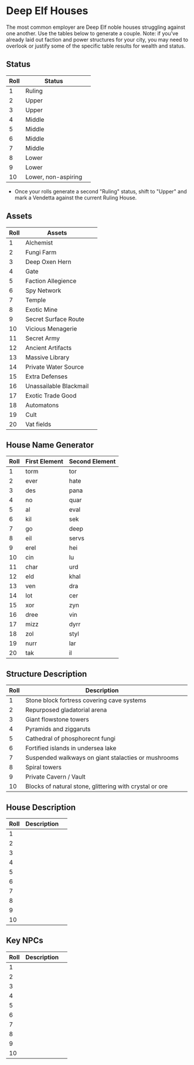 # Deep Elf Houses

The most common employer are Deep Elf noble houses struggling against one another.  Use the tables below to generate a couple.  Note: if you've already laid out faction and power structures for your city, you may need to overlook or justify some of the specific table results for wealth and status.

## Status

| Roll | Status                 |       |
|------|------------------------|-------|
| 1    | Ruling                 |       |
| 2    | Upper                  |       |
| 3    | Upper                  |       |
| 4    | Middle                 |       |
| 5    | Middle                 |       |
| 6    | Middle                 |       |
| 7    | Middle                 |       |
| 8    | Lower                  |       |
| 9    | Lower                  |       |
| 10   | Lower, non-aspiring    |       |

* Once your rolls generate a second "Ruling" status, shift to "Upper" and mark a Vendetta against the current Ruling House.


## Assets

| Roll | Assets                 |       |
|------|------------------------|-------|
| 1    | Alchemist              | 
| 2    | Fungi Farm             |
| 3    | Deep Oxen Hern         |
| 4    | Gate                   |
| 5    | Faction Allegience     |
| 6    | Spy Network            |
| 7    | Temple                 |
| 8    | Exotic Mine            |
| 9    | Secret Surface Route   |
| 10   | Vicious Menagerie      |
| 11   | Secret Army            |
| 12   | Ancient Artifacts      |
| 13   | Massive Library        |
| 14   | Private Water Source   |
| 15   | Extra Defenses         |
| 16   | Unassailable Blackmail |
| 17   | Exotic Trade Good      |
| 18   | Automatons             |
| 19   | Cult                   |
| 20   | Vat fields             |


## House Name Generator

| Roll | First Element | Second Element       |
|------|---------------|----------------------|
| 1    | torm        | tor
| 2    | ever        | hate
| 3    | des         | pana
| 4    | no          | quar
| 5    | al          | eval
| 6    | kil         | sek
| 7    | go          | deep
| 8    | eil         | servs
| 9    | erel        | hei
| 10   | cin         | lu
| 11   | char        | urd
| 12   | eld         | khal
| 13   | ven         | dra
| 14   | lot         | cer
| 15   | xor         | zyn
| 16   | dree        | vin 
| 17   | mizz        | dyrr 
| 18   | zol         | styl
| 19   | nurr        | lar
| 20   | tak         | il



## Structure Description

| Roll | Description                                            |       |
|------|--------------------------------------------------------|-------|
| 1    | Stone block fortress covering cave systems             | 
| 2    | Repurposed gladatorial arena                           |
| 3    | Giant flowstone towers                                 |
| 4    | Pyramids and ziggaruts                                 |
| 5    | Cathedral of phosphorecnt fungi                        |
| 6    | Fortified islands in undersea lake                     |
| 7    | Suspended walkways on giant stalacties or mushrooms    |
| 8    | Spiral towers                                          |
| 9    | Private Cavern / Vault                                 |
| 10   | Blocks of natural stone, glittering with crystal or ore |


## House Description

| Roll | Description                                            |       |
|------|--------------------------------------------------------|-------|
|    1 | | |
|    2 | | |
|    3 | | |
|    4 | | |
|    5 | | |
|    6 | | |
|    7 | | |
|    8 | | |
|    9 | | |
|   10 | | |



## Key NPCs

| Roll | Description                                            |       |
|------|--------------------------------------------------------|-------|
|    1 | | |
|    2 | | |
|    3 | | |
|    4 | | |
|    5 | | |
|    6 | | |
|    7 | | |
|    8 | | |
|    9 | | |
|   10 | | |
